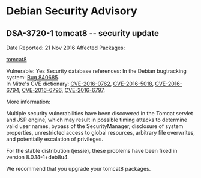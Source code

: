 
Debian Security Advisory
========================


DSA-3720-1 tomcat8 -- security update
-------------------------------------



Date Reported:
21 Nov 2016
Affected Packages:

[tomcat8](https://packages.debian.org/src:tomcat8)

Vulnerable:
Yes
Security database references:
In the Debian bugtracking system: [Bug 840685](https://bugs.debian.org/cgi-bin/bugreport.cgi?bug=840685).  
In Mitre's CVE dictionary: [CVE-2016-0762](https://security-tracker.debian.org/tracker/CVE-2016-0762), [CVE-2016-5018](https://security-tracker.debian.org/tracker/CVE-2016-5018), [CVE-2016-6794](https://security-tracker.debian.org/tracker/CVE-2016-6794), [CVE-2016-6796](https://security-tracker.debian.org/tracker/CVE-2016-6796), [CVE-2016-6797](https://security-tracker.debian.org/tracker/CVE-2016-6797).  

More information:

Multiple security vulnerabilities have been discovered in the Tomcat
servlet and JSP engine, which may result in possible timing attacks to
determine valid user names, bypass of the SecurityManager, disclosure of
system properties, unrestricted access to global resources, arbitrary
file overwrites, and potentially escalation of privileges.


For the stable distribution (jessie), these problems have been fixed in
version 8.0.14-1+deb8u4.


We recommend that you upgrade your tomcat8 packages.





